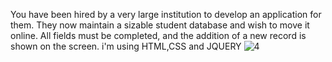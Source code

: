 You have been hired by a very large institution to develop an application for them. They now maintain a sizable student database and wish to move it online.
All fields must be completed, and the addition of a new record is shown on the screen.
i'm using HTML,CSS and JQUERY
![4](https://user-images.githubusercontent.com/83516020/136661106-89a2a374-0813-4494-8b71-2b2e1d8a41e7.png)
